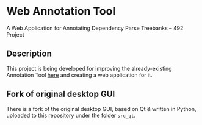 # Web Annotation Tool

A Web Application for Annotating Dependency Parse Treebanks – 492 Project

## Description

This project is being developed for improving the already-existing Annotation Tool [here](https://github.com/boun-tabi/BoAT) and creating a web application for it.

## Fork of original desktop GUI

There is a fork of the original desktop GUI, based on Qt & written in Python, uploaded to this repository under the folder `src_qt`.
